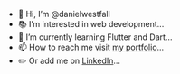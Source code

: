 - 👋 Hi, I’m @danielwestfall
- :books: I’m interested in web development...
- 🌱 I’m currently learning Flutter and Dart...
- 📫 How to reach me visit [my portfolio](https://danielwestfall.github.io/)...
- :pencil2: Or add me on [LinkedIn](https://www.linkedin.com/in/daniel-westfall-57579ba1/)...

<!---
danielwestfall/danielwestfall is a ✨ special ✨ repository because its `README.md` (this file) appears on your GitHub profile.
You can click the Preview link to take a look at your changes.
--->
